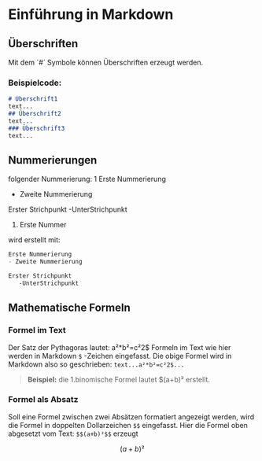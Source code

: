 # Einführung in Markdown 

## Überschriften 
Mit dem ´#´ Symbole können Überschriften erzeugt werden.
### Beispielcode:

```markdown 
# Überschrift1 
text...
## Überschrift2
text...
### Überschrift3
text...
```

## Nummerierungen 
folgender Nummerierung:
1 Erste Nummerierung 
 - Zweite Nummerierung  

 Erster Strichpunkt
    -UnterStrichpunkt
1. Erste Nummer


wird erstellt mit:
 ```markdown
 Erste Nummerierung 
 - Zweite Nummerierung  

 Erster Strichpunkt
    -UnterStrichpunkt
 ```





 ## Mathematische Formeln

 ### Formel im Text
 Der Satz der Pythagoras lautet: a²*b²=c²2$ Formeln im Text wie hier werden in Markdown `$` -Zeichen eingefasst.
 Die obige Formel wird in Markdown also so geschrieben:
 `text...a²*b²=c²2$...`

 >**Beispiel:**
 >die 1.binomische Formel lautet $(a+b)² erstellt.

 ### Formel als Absatz
 Soll eine Formel zwischen zwei Absätzen formatiert angezeigt werden, wird die Formel in doppelten Dollarzeichen `$$` eingefasst.
 Hier die Formel oben abgesetzt vom Text: 
`$$(a+b)²$$` erzeugt 

$$(a+b)²$$